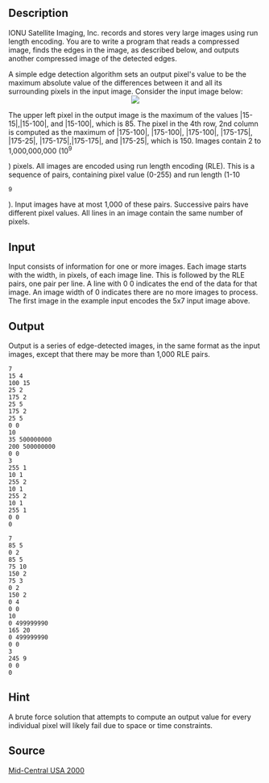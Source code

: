 <h2>Description</h2><p>IONU Satellite Imaging, Inc. records and stores very large images using run  length encoding. You are to write a program that reads a compressed image, finds the edges in the image, as described below, and outputs another compressed image of the detected edges.
</p>A simple edge detection algorithm sets an output pixel's value to be the maximum absolute value of the differences between it and all its surrounding pixels in the input image. Consider the input image below:
<center><img src="images/1009_1.jpg"></center><p>
</p>The upper left pixel in the output image is the maximum of the values |15-15|,|15-100|, and |15-100|, which is 85. The pixel in the 4th row, 2nd column is computed as the maximum of |175-100|, |175-100|, |175-100|, |175-175|, |175-25|, |175-175|,|175-175|, and |175-25|, which is 150.
Images contain 2 to 1,000,000,000 (10<sup>9</sup><p>) pixels. All images are encoded using run length encoding (RLE). This is a sequence of pairs, containing pixel value (0-255) and run length (1-10</p><sup>9</sup><p>). Input images have at most 1,000 of these pairs. Successive pairs have different pixel values. All lines in an image contain the same number of pixels.
</p><h2>Input</h2><p>Input consists of information for one or more images. Each image starts with the width, in pixels, of each image line. This is followed by the RLE pairs, one pair per line. A line with 0 0 indicates the end of the data for that image. An image width of 0 indicates there are no more images to process. The first image in the example input encodes the 5x7 input image above.
</p><h2>Output</h2><p>Output is a series of edge-detected images, in the same format as the input images, except that there may be more than 1,000 RLE pairs.
</p><pre><code class="language-input1">7
15 4
100 15
25 2
175 2
25 5
175 2
25 5
0 0
10
35 500000000
200 500000000
0 0
3
255 1
10 1
255 2
10 1
255 2
10 1
255 1
0 0
0
</code></pre><pre><code class="language-output1">7
85 5
0 2
85 5
75 10
150 2
75 3
0 2
150 2
0 4
0 0
10
0 499999990
165 20
0 499999990
0 0
3
245 9
0 0
0
</code></pre><h2>Hint</h2><p>A brute force solution that attempts to compute an output value for every individual pixel will likely fail due to space or time constraints.
</p><h2>Source</h2><a href="searchproblem?field=source&amp;key=Mid-Central+USA+2000">Mid-Central USA 2000</a>